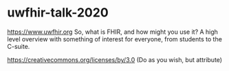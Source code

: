 # uwfhir-talk-2020
https://www.uwfhir.org So, what is FHIR, and how might you use it? A high level overview with something of interest for everyone, from students to the C-suite.

https://creativecommons.org/licenses/by/3.0 (Do as you wish, but attribute)

